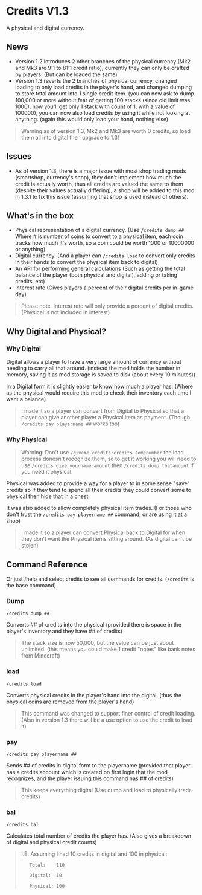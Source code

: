 # Credits V1.3

A physical and digital currency.

## News

* Version 1.2 introduces 2 other branches of the physical currency (Mk2 and Mk3 are 9:1 to 81:1 credit ratio), currently they can only be crafted by players. (But can be loaded the same)
* Version 1.3 reverts the 2 branches of physical currency, changed loading to only load credits in the player's hand, and changed dumping to store total amount into 1 single credit item. (you can now ask to dump 100,000 or more without fear of getting 100 stacks (since old limit was 1000), now you'll get only 1 stack with count of 1, with a value of 100000), you can now also load credits by using it while not looking at anything. (again this would only load your hand, nothing else)

> Warning as of version 1.3, Mk2 and Mk3 are worth 0 credits, so load them all into digital then upgrade to 1.3!

## Issues

* As of version 1.3, there is a major issue with most shop trading mods (smartshop, currency's shop), they don't implement how much the credit is actually worth, thus all credits are valued the same to them (despite their values actually differing), a shop will be added to this mod in 1.3.1 to fix this issue (assuming that shop is used instead of others).

## What's in the box

* Physical representation of a digital currency. (Use `/credits dump ##` Where # is number of coins to convert to a physical item, each coin tracks how much it's worth, so a coin could be worth 1000 or 10000000 or anything)
* Digital currency. (And a player can `/credits load` to convert only credits in their hands to convert the physical item back to digital)
* An API for performing general calculations (Such as getting the total balance of the player (both physical and digital), adding or taking credits, etc)
* Interest rate (Gives players a percent of their digital credits per in-game day)

> Please note, Interest rate will only provide a percent of digital credits. (Physical is not included in interest)

## Why Digital and Physical?

### Why Digital

Digital allows a player to have a very large amount of currency without needing to carry all that around. (instead the mod holds the number in memory, saving it as mod storage is saved to disk (about every 10 minutes))

In a Digital form it is slightly easier to know how much a player has. (Where as the physical would require this mod to check their inventory each time I want a balance)

> I made it so a player can convert from Digital to Physical so that a player can give another player a Physical item as payment. (Though `/credits pay playername ##` works too)

### Why Physical

> Warning: Don't use `/giveme credits:credits somenumber` the load process donesn't recognize them, so to get it working you will need to use `/credits give yourname amount` then `/credits dump thatamount` if you need it physical.

Physical was added to provide a way for a player to in some sense "save" credits so if they tend to spend all their credits they could convert some to physical then hide that in a chest.

It was also added to allow completely physical item trades. (For those who don't trust the `/credits pay playername ##` command, or are using it at a shop)

> I made it so a player can convert Physical back to Digital for when they don't want the Physical items sitting around. (As digital can't be stolen)


## Command Reference

Or just /help and select credits to see all commands for credits. (`/credits` is the base command)

### Dump

`/credits dump ##`

Converts ## of credits into the physical (provided there is space in the player's inventory and they have ## of credits)

> The stack size is now 50,000, but the value can be just about unlimited. (this means you could make 1 credit "notes" like bank notes from Minecraft)

### load

`/credits load`

Converts physical credits in the player's hand into the digital. (thus the physical coins are removed from the player's hand)

> This command was changed to support finer control of credit loading. (Also in version 1.3 there will be a use option to use the credit to load it)

### pay

`/credits pay playername ##`

Sends ## of credits in digital form to the playername (provided that player has a credits account which is created on first login that the mod recognizes, and the player issuing this command has ## of credits)

> This keeps everything digital (Use dump and load to physically trade credits)

### bal

`/credits bal`

Calculates total number of credits the player has. (Also gives a breakdown of digital and physical credit counts)

> I.E. Assuming I had 10 credits in digital and 100 in physical:
>
>        Total:    110
>
>        Digital:  10
>
>        Physical: 100
